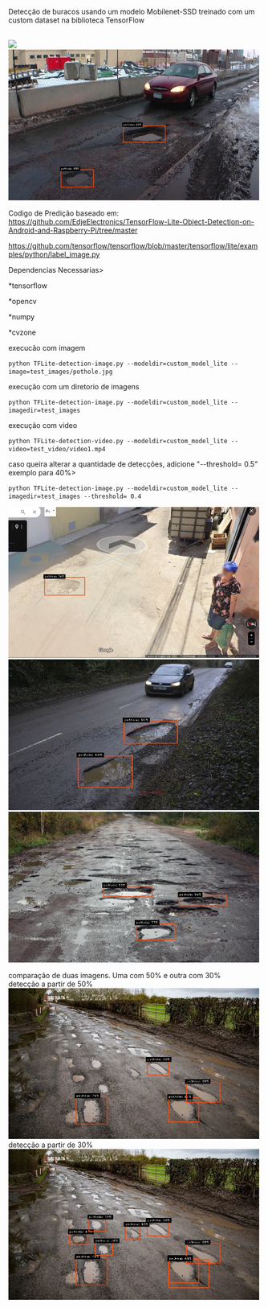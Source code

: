 Detecção de buracos usando um modelo Mobilenet-SSD treinado com um custom dataset na biblioteca TensorFlow

<br>
<img src="resultados/mobiledetect.gif">
<img src="resultados/pothole4.jpg" width=500 height=300>
<br>

Codigo de Predição baseado em:
<br>
https://github.com/EdjeElectronics/TensorFlow-Lite-Object-Detection-on-Android-and-Raspberry-Pi/tree/master

https://github.com/tensorflow/tensorflow/blob/master/tensorflow/lite/examples/python/label_image.py

Dependencias Necessarias>

*tensorflow

*opencv

*numpy

*cvzone

execucão com imagem
```
python TFLite-detection-image.py --modeldir=custom_model_lite --image=test_images/pothole.jpg
```
execução com um diretorio de imagens
```
python TFLite-detection-image.py --modeldir=custom_model_lite --imagedir=test_images
```
execução com video
```
python TFLite-detection-video.py --modeldir=custom_model_lite --video=test_video/video1.mp4 
```
caso queira alterar a quantidade de detecções, adicione "--threshold= 0.5"
<br>
exemplo para 40%>
```
python TFLite-detection-image.py --modeldir=custom_model_lite --imagedir=test_images --threshold= 0.4

```
<img src="resultados/maps2.png" width=500 height=300>
<img src="resultados/pothole7.jpg" width=500 height=300>
<img src="resultados/pothole8.jpg" width=500 height=300>

comparação de duas imagens. Uma com 50% e outra com 30%
<br>
detecção a partir de 50%
<br>
<img src="resultados/pothole.jpg" width=500 height=300>
<br>
detecção a partir de 30%
<br>
<img src="resultados/30percent.jpg" width=500 height=300>


